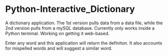 # Python-Interactive_Dictionary
A dictionary application. The 1st version pulls data from a data file, while the 2nd version pulls from a mySQL database. Currently only works inside a Python terminal. Working on getting it web-based.

Enter any word and this application will return the definiton. 
It also accounts for mispelled words and will suggest a similar word.
